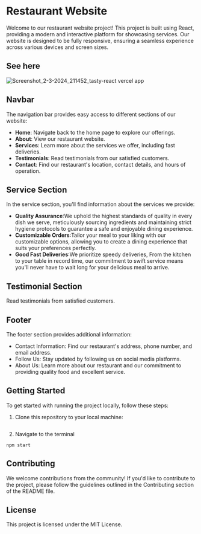 # Restaurant Website

Welcome to our restaurant website project! This project is built using React, providing a modern and interactive platform for showcasing services. Our website is designed to be fully responsive, ensuring a seamless experience across various devices and screen sizes.

## See here
![Screenshot_2-3-2024_211452_tasty-react vercel app](https://github.com/ImeshaDilshani/tasty-react/assets/93858302/cce47142-9e9a-42cb-85ac-3703c70e5a38)

## Navbar
The navigation bar provides easy access to different sections of our website:

- **Home**: Navigate back to the home page to explore our offerings.
- **About**: View our restaurant website.
- **Services**: Learn more about the services we offer, including fast deliveries.
- **Testimonials**: Read testimonials from our satisfied customers.
- **Contact**: Find our restaurant's location, contact details, and hours of operation.

## Service Section
In the service section, you'll find information about the services we provide:

- **Quality Assurance**:We uphold the highest standards of quality in every dish we serve, meticulously sourcing ingredients and maintaining strict hygiene protocols to guarantee a safe and enjoyable dining experience.
- **Customizable Orders**:Tailor your meal to your liking with our customizable options, allowing you to create a dining experience that suits your preferences perfectly.
- **Good Fast Deliveries**:We prioritize speedy deliveries, From the kitchen to your table in record time, our commitment to swift service means you'll never have to wait long for your delicious meal to arrive.

## Testimonial Section

Read testimonials from satisfied customers.

## Footer
The footer section provides additional information:

- Contact Information: Find our restaurant's address, phone number, and email address.
- Follow Us: Stay updated by following us on social media platforms.
- About Us: Learn more about our restaurant and our commitment to providing quality food and excellent service.
  
## Getting Started

To get started with running the project locally, follow these steps:

1. Clone this repository to your local machine:
```

```
2. Navigate to the terminal
```
npm start
```
## Contributing
We welcome contributions from the community! If you'd like to contribute to the project, please follow the guidelines outlined in the Contributing section of the README file.

## License
This project is licensed under the MIT License.

